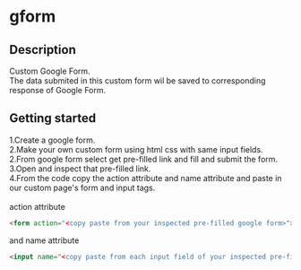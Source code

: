 # gform
## Description
Custom Google Form.<br>
The data submited in this custom form wil be saved to corresponding response of Google Form.
## Getting started
1.Create a google form.<br>
2.Make your own custom form using html css with same input fields.<br>
2.From google form select get pre-filled link and fill and submit the form.<br>
3.Open and inspect that pre-filled link.<br>
4.From the code copy the action attribute and name attribute and paste in our custom page's form and input tags.<br>  
action attribute
```html
<form action="<copy paste from your inspected pre-filled google form>"></form>
```
and name attribute
```html
<input name="<copy paste from each input field of your inspected pre-filled google form>"></input>
```

